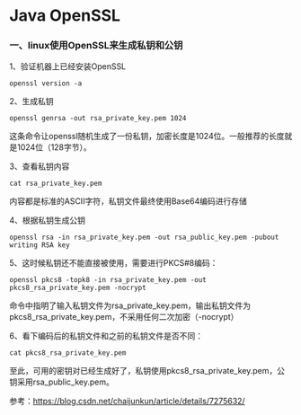 # Java OpenSSL

### 一、linux使用OpenSSL来生成私钥和公钥

1、验证机器上已经安装OpenSSL

    openssl version -a
    
2、生成私钥

    openssl genrsa -out rsa_private_key.pem 1024
    
这条命令让openssl随机生成了一份私钥，加密长度是1024位。一般推荐的长度就是1024位（128字节）。

3、查看私钥内容

    cat rsa_private_key.pem 
    
 内容都是标准的ASCII字符，私钥文件最终使用Base64编码进行存储
 
4、根据私钥生成公钥
    
    openssl rsa -in rsa_private_key.pem -out rsa_public_key.pem -pubout
    writing RSA key

5、这时候私钥还不能直接被使用，需要进行PKCS#8编码：

    openssl pkcs8 -topk8 -in rsa_private_key.pem -out pkcs8_rsa_private_key.pem -nocrypt
命令中指明了输入私钥文件为rsa_private_key.pem，输出私钥文件为pkcs8_rsa_private_key.pem，不采用任何二次加密（-nocrypt）

6、看下编码后的私钥文件和之前的私钥文件是否不同：
    
    cat pkcs8_rsa_private_key.pem
    
至此，可用的密钥对已经生成好了，私钥使用pkcs8_rsa_private_key.pem，公钥采用rsa_public_key.pem。

参考：https://blog.csdn.net/chaijunkun/article/details/7275632/